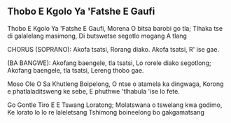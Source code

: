 ## Thobo E Kgolo Ya 'Fatshe E Gaufi

Thobo E Kgolo Ya 'Fatshe E Gaufi,
Morena O bitsa barobi go tla;
Tlhaka tse di galalelang masimong,
Di butswetse segotlo mogang A tlang

CHORUS
(SOPRANO):
Akofa tsatsi, Rorang diako.
Akofa tsatsi, R' ise gae.

(BA BANGWE):
Akofang baengele, tla tsatsi,
Lo rorele diako segotlong;
Akofang baengele, tla tsatsi,
Lereng thobo gae.

Moso Ole O Sa Khutleng Boipelong,
O ntse o atamela ka dingwaga,
Korong e phatlaladitsweng ke sebe,
E phuthwe 'tlhabula 'ise lo fete.

Go Gontle Tiro E E Tswang Loratong;
Molatswana o tswelang kwa godimo,
Ke lorato lo lo re laleletsang
Tshimong boineelong bo gakgamatsang
